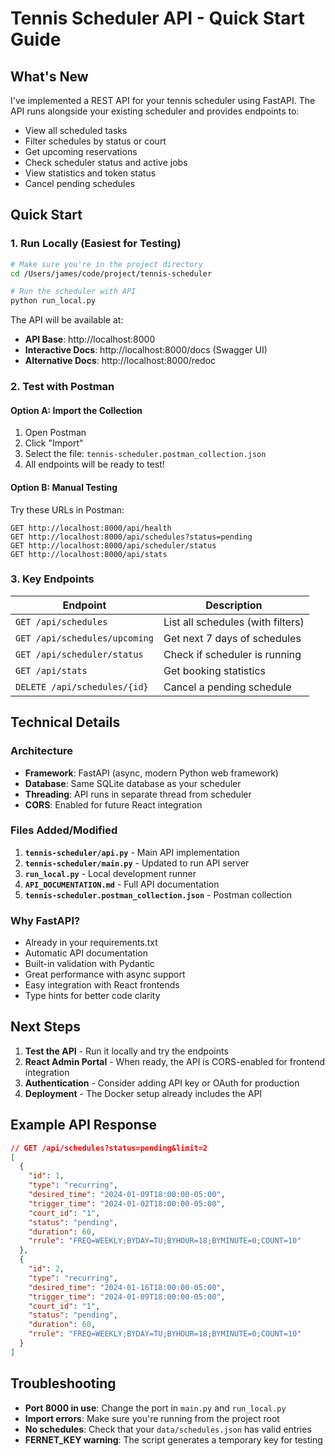 # Tennis Scheduler API - Quick Start Guide

## What's New

I've implemented a REST API for your tennis scheduler using FastAPI. The API runs alongside your existing scheduler and provides endpoints to:

- View all scheduled tasks
- Filter schedules by status or court
- Get upcoming reservations
- Check scheduler status and active jobs
- View statistics and token status
- Cancel pending schedules

## Quick Start

### 1. Run Locally (Easiest for Testing)

```bash
# Make sure you're in the project directory
cd /Users/james/code/project/tennis-scheduler

# Run the scheduler with API
python run_local.py
```

The API will be available at:

- **API Base**: http://localhost:8000
- **Interactive Docs**: http://localhost:8000/docs (Swagger UI)
- **Alternative Docs**: http://localhost:8000/redoc

### 2. Test with Postman

#### Option A: Import the Collection

1. Open Postman
2. Click "Import"
3. Select the file: `tennis-scheduler.postman_collection.json`
4. All endpoints will be ready to test!

#### Option B: Manual Testing

Try these URLs in Postman:

```
GET http://localhost:8000/api/health
GET http://localhost:8000/api/schedules?status=pending
GET http://localhost:8000/api/scheduler/status
GET http://localhost:8000/api/stats
```

### 3. Key Endpoints

| Endpoint                      | Description                       |
| ----------------------------- | --------------------------------- |
| `GET /api/schedules`          | List all schedules (with filters) |
| `GET /api/schedules/upcoming` | Get next 7 days of schedules      |
| `GET /api/scheduler/status`   | Check if scheduler is running     |
| `GET /api/stats`              | Get booking statistics            |
| `DELETE /api/schedules/{id}`  | Cancel a pending schedule         |

## Technical Details

### Architecture

- **Framework**: FastAPI (async, modern Python web framework)
- **Database**: Same SQLite database as your scheduler
- **Threading**: API runs in separate thread from scheduler
- **CORS**: Enabled for future React integration

### Files Added/Modified

1. **`tennis-scheduler/api.py`** - Main API implementation
2. **`tennis-scheduler/main.py`** - Updated to run API server
3. **`run_local.py`** - Local development runner
4. **`API_DOCUMENTATION.md`** - Full API documentation
5. **`tennis-scheduler.postman_collection.json`** - Postman collection

### Why FastAPI?

- Already in your requirements.txt
- Automatic API documentation
- Built-in validation with Pydantic
- Great performance with async support
- Easy integration with React frontends
- Type hints for better code clarity

## Next Steps

1. **Test the API** - Run it locally and try the endpoints
2. **React Admin Portal** - When ready, the API is CORS-enabled for frontend integration
3. **Authentication** - Consider adding API key or OAuth for production
4. **Deployment** - The Docker setup already includes the API

## Example API Response

```json
// GET /api/schedules?status=pending&limit=2
[
  {
    "id": 1,
    "type": "recurring",
    "desired_time": "2024-01-09T18:00:00-05:00",
    "trigger_time": "2024-01-02T18:00:00-05:00",
    "court_id": "1",
    "status": "pending",
    "duration": 60,
    "rrule": "FREQ=WEEKLY;BYDAY=TU;BYHOUR=18;BYMINUTE=0;COUNT=10"
  },
  {
    "id": 2,
    "type": "recurring",
    "desired_time": "2024-01-16T18:00:00-05:00",
    "trigger_time": "2024-01-09T18:00:00-05:00",
    "court_id": "1",
    "status": "pending",
    "duration": 60,
    "rrule": "FREQ=WEEKLY;BYDAY=TU;BYHOUR=18;BYMINUTE=0;COUNT=10"
  }
]
```

## Troubleshooting

- **Port 8000 in use**: Change the port in `main.py` and `run_local.py`
- **Import errors**: Make sure you're running from the project root
- **No schedules**: Check that your `data/schedules.json` has valid entries
- **FERNET_KEY warning**: The script generates a temporary key for testing
